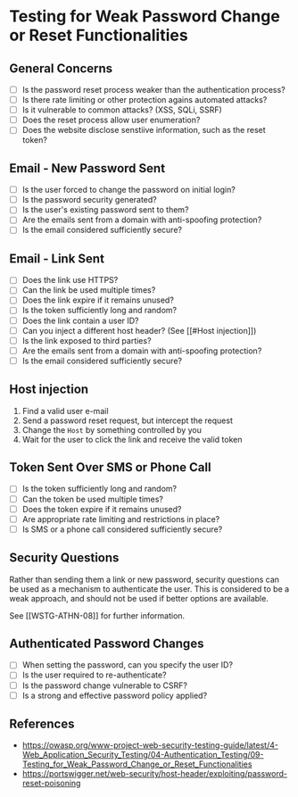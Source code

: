 # Testing for Weak Password Change or Reset Functionalities

## General Concerns

- [ ] Is the password reset process weaker than the authentication process?
- [ ] Is there rate limiting or other protection agains automated attacks?
- [ ] Is it vulnerable to common attacks? (XSS, SQLi, SSRF)
- [ ] Does the reset process allow user enumeration?
- [ ] Does the website disclose senstiive information, such as the reset token?

## Email - New Password Sent

- [ ] Is the user forced to change the password on initial login?
- [ ] Is the password security generated?
- [ ] Is the user's existing password sent to them?
- [ ] Are the emails sent from a domain with anti-spoofing protection?
- [ ] Is the email considered sufficiently secure?

## Email - Link Sent

- [ ] Does the link use HTTPS?
- [ ] Can the link be used multiple times?
- [ ] Does the link expire if it remains unused?
- [ ] Is the token sufficiently long and random?
- [ ] Does the link contain a user ID?
- [ ] Can you inject a different host header? (See [[#Host injection]])
- [ ] Is the link exposed to third parties?
- [ ] Are the emails sent from a domain with anti-spoofing protection?
- [ ] Is the email considered sufficiently secure?

## Host injection

1. Find a valid user e-mail
2. Send a password reset request, but intercept the request
3. Change the `Host` by something controlled by you
4. Wait for the user to click the link and receive the valid token

## Token Sent Over SMS or Phone Call

- [ ] Is the token sufficiently long and random?
- [ ] Can the token be used multiple times?
- [ ] Does the token expire if it remains unused?
- [ ] Are appropriate rate limiting and restrictions in place?
- [ ] Is SMS or a phone call considered sufficiently secure?

## Security Questions

Rather than sending them a link or new password, security questions can be used as a mechanism to authenticate the user. This is considered to be a weak approach, and should not be used if better options are available.

See [[WSTG-ATHN-08]] for further information.

## Authenticated Password Changes

- [ ] When setting the password, can you specify the user ID?
- [ ] Is the user required to re-authenticate?
- [ ] Is the password change vulnerable to CSRF?
- [ ] Is a strong and effective password policy applied?

## References
- https://owasp.org/www-project-web-security-testing-guide/latest/4-Web_Application_Security_Testing/04-Authentication_Testing/09-Testing_for_Weak_Password_Change_or_Reset_Functionalities
- https://portswigger.net/web-security/host-header/exploiting/password-reset-poisoning